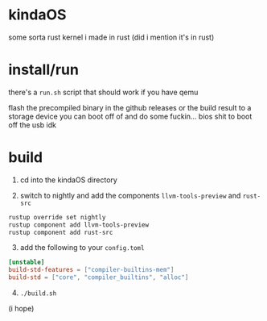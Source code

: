 # kindaOS
some sorta rust kernel i made in rust
(did i mention it's in rust)
# install/run
there's a `run.sh` script that should work if you have qemu

flash the precompiled binary in the github releases or the build result to a storage device you can boot off of and do some fuckin... bios shit to boot off the usb idk
# build 
1. cd into the kindaOS directory

2. switch to nightly and add the components `llvm-tools-preview` and `rust-src`
```sh
rustup override set nightly
rustup component add llvm-tools-preview
rustup component add rust-src
```

3. add the following to your `config.toml`
```toml
[unstable]
build-std-features = ["compiler-builtins-mem"]
build-std = ["core", "compiler_builtins", "alloc"]
```

4. `./build.sh`

(i hope)
